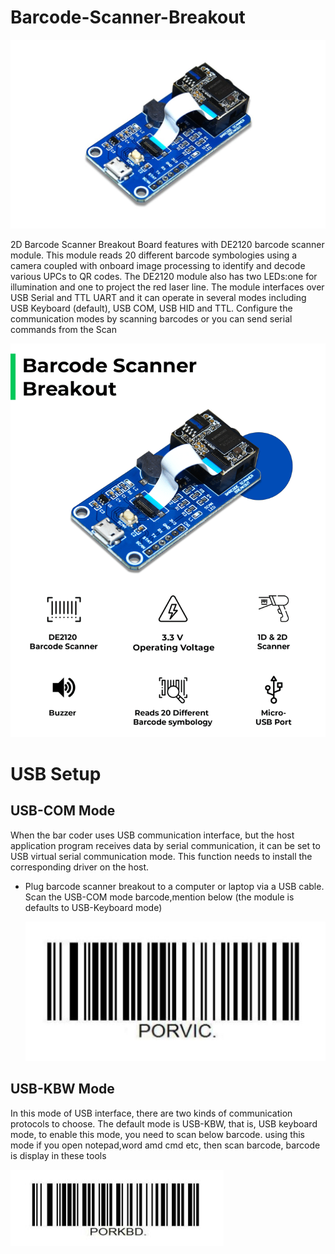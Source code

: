 # Barcode-Scanner-Breakout


<img src= https://github.com/sbcshop/Barcode-Scanner-Breakout/blob/main/images/breakout.jpg />

2D Barcode Scanner Breakout Board features with DE2120 barcode scanner module. This module reads 20 different barcode symbologies using a camera coupled with onboard image processing to identify and decode various UPCs to QR codes. 
The DE2120 module also has two LEDs:one for illumination and one to project the red laser line.
The module interfaces over USB Serial and TTL UART and it can operate in several modes including USB Keyboard (default), USB COM, USB HID and TTL.
Configure the communication modes by scanning barcodes or you can send serial commands from the Scan

<img src= https://github.com/sbcshop/Barcode-Scanner-Breakout/blob/main/images/breakout2.png />

# USB Setup 
## USB-COM Mode
  When the bar coder uses USB communication interface, but the host application program receives data by serial communication, it can be set to USB virtual serial communication
  mode. This function needs to install the corresponding driver on the host.
  * Plug barcode scanner breakout to a computer or laptop  via a USB cable. Scan the USB-COM mode barcode,mention below (the module is defaults to USB-Keyboard mode)
  
    <img src= https://github.com/sbcshop/Barcode-Scanner-Breakout/blob/main/images/usb_com.JPG />

## USB-KBW Mode
In this mode of USB interface, there are two kinds of communication protocols to choose. The default mode is USB-KBW, that is, USB keyboard mode, to enable this mode, you need to scan below barcode. using this mode if you open notepad,word amd cmd etc, then scan barcode, barcode is display in these tools

   <img src= https://github.com/sbcshop/Barcode-Scanner-Breakout/blob/main/images/usb_mode.JPG />
   
##

